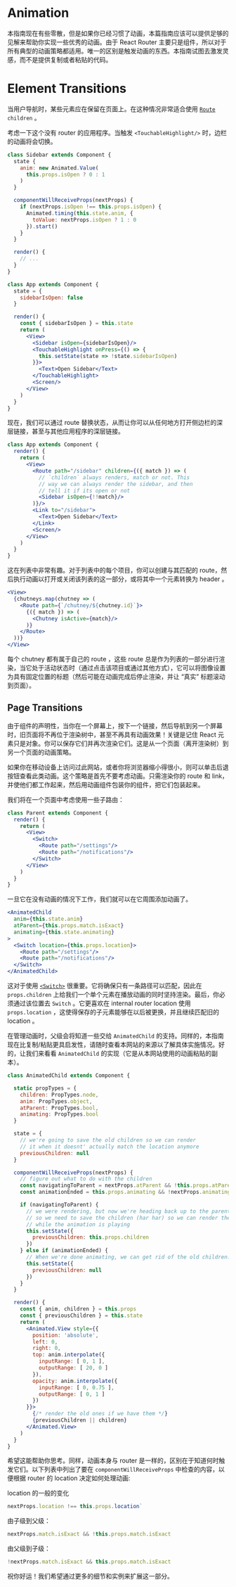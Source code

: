 # Animation

本指南现在有些零散，但是如果你已经习惯了动画，本篇指南应该可以提供足够的见解来帮助你实现一些优秀的动画。由于 React Router 主要只是组件，所以对于所有典型的动画策略都适用。唯一的区别是触发动画的东西。本指南试图去激发灵感，而不是提供复制或者粘贴的代码。

# Element Transitions

当用户导航时，某些元素应在保留在页面上。在这种情况非常适合使用 [`Route`][Route] `children`  。

考虑一下这个没有 router 的应用程序。当触发 `<TouchableHighlight/>` 时，边栏的动画将会切换。

```jsx
class Sidebar extends Component {
  state {
    anim: new Animated.Value(
      this.props.isOpen ? 0 : 1
    )
  }

  componentWillReceiveProps(nextProps) {
    if (nextProps.isOpen !== this.props.isOpen) {
      Animated.timing(this.state.anim, {
        toValue: nextProps.isOpen ? 1 : 0
      }).start()
    }
  }

  render() {
    // ...
  }
}

class App extends Component {
  state = {
    sidebarIsOpen: false
  }

  render() {
    const { sidebarIsOpen } = this.state
    return (
      <View>
        <Sidebar isOpen={sidebarIsOpen}/>
        <TouchableHighlight onPress={() => {
          this.setState(state => !state.sidebarIsOpen)
        }}>
          <Text>Open Sidebar</Text>
        </TouchableHighlight>
        <Screen/>
      </View>
    )
  }
}
```

现在，我们可以通过 route 替换状态，从而让你可以从任何地方打开侧边栏的深层链接，甚至与其他应用程序的深层链接。

```jsx
class App extends Component {
  render() {
    return (
      <View>
        <Route path="/sidebar" children={({ match }) => (
          // `children` always renders, match or not. This
          // way we can always render the sidebar, and then
          // tell it if its open or not
          <Sidebar isOpen={!!match}/>
        )}/>
        <Link to="/sidebar">
          <Text>Open Sidebar</Text>
        </Link>
        <Screen/>
      </View>
    )
  }
}
```

这在列表中非常有趣。对于列表中的每个项目，你可以创建与其匹配的 route，然后执行动画以打开或关闭该列表的这一部分，或将其中一个元素转换为 header 。

```jsx
<View>
  {chutneys.map(chutney => (
    <Route path={`/chutney/${chutney.id}`}>
      {({ match }) => (
        <Chutney isActive={match}/>
      )}
    </Route>
  ))}
</View>
```

每个 chutney 都有属于自己的 route ，这些 route 总是作为列表的一部分进行渲染，当它处于活动状态时（通过点击该项目或通过其他方式），它可以将图像设置为具有固定位置的标题（然后可能在动画完成后停止渲染，并让 “真实” 标题滚动到页面）。

## Page Transitions

由于组件的声明性，当你在一个屏幕上，按下一个链接，然后导航到另一个屏幕时，旧页面将不再位于渲染树中，甚至不再具有动画效果！关键是记住 React 元素只是对象。你可以保存它们并再次渲染它们。这是从一个页面（离开渲染树）到另一个页面的动画策略。

如果你在移动设备上访问过此网站，或者你将浏览器缩小得很小，则可以单击后退按钮查看此类动画。这个策略是首先不要考虑动画。只需渲染你的 route 和 link，并使他们都工作起来，然后用动画组件包装你的组件，把它们包装起来。

我们将在一个页面中考虑使用一些子路由：

```jsx
class Parent extends Component {
  render() {
    return (
      <View>
        <Switch>
          <Route path="/settings"/>
          <Route path="/notifications"/>
        </Switch>
      </View>
    )
  }
}
```

一旦它在没有动画的情况下工作，我们就可以在它周围添加动画了。


```jsx
<AnimatedChild
  anim={this.state.anim}
  atParent={this.props.match.isExact}
  animating={this.state.animating}
>
  <Switch location={this.props.location}>
    <Route path="/settings"/>
    <Route path="/notifications"/>
  </Switch>
</AnimatedChild>
```

这对于使用 [`<Switch>`][Switch] 很重要。它将确保只有一条路径可以匹配，因此在 `props.children` 上给我们一个单个元素在播放动画的同时坚持渲染。最后，你必须通过该位置去 `Switch` 。它更喜欢在 internal router location 使用 `props.location` ，这使得保存的子元素能够在以后被更换，并且继续匹配旧的 location 。

在管理动画时，父级会将知道一些交给 `AnimatedChild` 的支持。同样的，本指南现在比复制/粘贴更具启发性，请随时查看本网站的来源以了解具体实施情况。好的，让我们来看看 `AnimatedChild` 的实现（它是从本网站使用的动画粘贴的副本）。

```jsx
class AnimatedChild extends Component {

  static propTypes = {
    children: PropTypes.node,
    anim: PropTypes.object,
    atParent: PropTypes.bool,
    animating: PropTypes.bool
  }

  state = {
    // we're going to save the old children so we can render
    // it when it doesnt' actually match the location anymore
    previousChildren: null
  }

  componentWillReceiveProps(nextProps) {
    // figure out what to do with the children
    const navigatingToParent = nextProps.atParent && !this.props.atParent
    const animationEnded = this.props.animating && !nextProps.animating

    if (navigatingToParent) {
      // we were rendering, but now we're heading back up to the parent,
      // so we need to save the children (har har) so we can render them
      // while the animation is playing
      this.setState({
        previousChildren: this.props.children
      })
    } else if (animationEnded) {
      // When we're done animating, we can get rid of the old children.
      this.setState({
        previousChildren: null
      })
    }
  }

  render() {
    const { anim, children } = this.props
    const { previousChildren } = this.state
    return (
      <Animated.View style={{
        position: 'absolute',
        left: 0,
        right: 0,
        top: anim.interpolate({
          inputRange: [ 0, 1 ],
          outputRange: [ 20, 0 ]
        }),
        opacity: anim.interpolate({
          inputRange: [ 0, 0.75 ],
          outputRange: [ 0, 1 ]
        })
      }}>
        {/* render the old ones if we have them */}
        {previousChildren || children}
      </Animated.View>
    )
  }
}
```

希望这能帮助你思考。同样，动画本身与 router 是一样的，区别在于知道何时触发它们。以下列表中列出了要在 `componentWillReceiveProps` 中检查的内容，以便根据 router 的 location 决定如何处理动画:

location 的一般的变化

```js
nextProps.location !== this.props.location`
```

由子级到父级：

```js
nextProps.match.isExact && !this.props.match.isExact
```

由父级到子级：

```js
!nextProps.match.isExact && this.props.match.isExact
```

祝你好运！我们希望通过更多的细节和实例来扩展这一部分。

[Route]:../api/Route.md
[Switch]:../api/Switch.md
